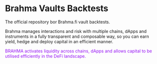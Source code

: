 # Brahma Vaults Backtests

The official repository bor Brahma.fi vault backtests.

Brahma manages interactions and risk with multiple chains, dApps and instruments in a fully transparent and composable
 way, so you can earn yield, hedge and deploy capital in an efficient manner.
 
<span style="color:#9614F4; weight:600;">  BRAHMA activates liquidity across chains, dApps and allows capital to be utilised 
 efficiently in the DeFi landscape.</span>